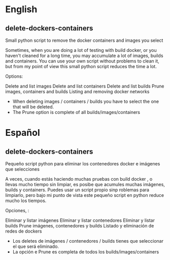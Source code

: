 
# English

## delete-dockers-containers
Small python script to remove the docker containers and images you select

Sometimes, when you are doing a lot of testing with build docker, or you haven't cleaned for a long time, you may accumulate a lot of images, builds and containers. You can use your own script without problems to clean it, but from my point of view this small python script reduces the time a lot.

Options:

Delete and list images
Delete and list containers
Delete and list builds
Prune images, containers and builds
Listing and removing docker networks

* When deleting images / containers / builds you have to select the one that will be deleted.
* The Prune option is complete of all builds/images/containers

# Español
## delete-dockers-containers
Pequeño script python para eliminar los contenedores docker e imágenes que selecciones

A veces, cuando estás haciendo muchas pruebas con build docker , o llevas mucho tiempo sin limpiar, es posibe que acumules muchas imágenes, builds y containers. Puedes usar un script propio sinp roblemas para limpiarlo, pero bajo mi punto de vista este pequeño script en python reduce mucho los tiempos. 

Opciones, :

Eliminar y listar imágenes
Eliminar y listar contenedores
Eliminar y listar builds
Prune imágenes, contenedores y builds
Listado y eliminación de redes de dockers

* Los deletes de imágenes / contenedores / builds tienes que seleccionar el que será eliminado.
* La opción e Prune es completa de todos los builds/images/containers


